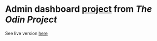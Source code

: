 # Admin dashboard [project](https://www.theodinproject.com/lessons/node-path-intermediate-html-and-css-admin-dashboard) from *The Odin Project*
See live version [here](https://aj-abdujabborov.github.io/odin-admin-dashboard/)
